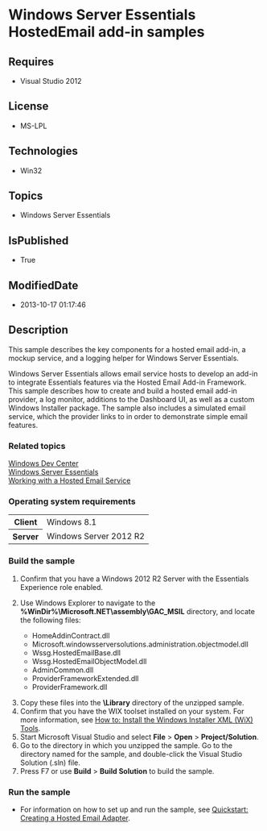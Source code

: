 # Windows Server Essentials HostedEmail add-in samples
## Requires
* Visual Studio 2012
## License
* MS-LPL
## Technologies
* Win32
## Topics
* Windows Server Essentials
## IsPublished
* True
## ModifiedDate
* 2013-10-17 01:17:46
## Description

<div id="mainSection">
<p>This sample describes the key components for a hosted email add-in, a mockup service, and a logging helper for Windows Server Essentials.
</p>
<p>Windows Server Essentials allows email service hosts to develop an add-in to integrate Essentials features via the Hosted Email Add-in Framework. This sample describes how to create and build a hosted email add-in provider, a log monitor, additions to the
 Dashboard UI, as well as a custom Windows Installer package. The sample also includes a simulated email service, which the provider links to in order to demonstrate simple email features.
</p>
<h3><a id="related_topics"></a>Related topics</h3>
<dl><dt><a href=" http://go.microsoft.com/fwlink/?LinkId=302084">Windows Dev Center</a>
</dt><dt><a href="http://msdn.microsoft.com/en-us/library/windows/desktop/gg513958">Windows Server Essentials</a>
</dt><dt><a href="http://msdn.microsoft.com/en-us/library/windows/desktop/jj991858">Working with a Hosted Email Service</a>
</dt></dl>
<h3>Operating system requirements</h3>
<table>
<tbody>
<tr>
<th>Client</th>
<td><dt>Windows&nbsp;8.1 </dt></td>
</tr>
<tr>
<th>Server</th>
<td><dt>Windows Server&nbsp;2012&nbsp;R2 </dt></td>
</tr>
</tbody>
</table>
<h3>Build the sample</h3>
<p></p>
<ol>
<li>Confirm that you have a Windows 2012 R2 Server with the Essentials Experience role enabled.
</li><li>
<p>Use Windows Explorer to navigate to the <b>%WinDir%\Microsoft.NET\assembly\GAC_MSIL</b> directory, and locate the following files:</p>
<ul>
<li>HomeAddinContract.dll </li><li>Microsoft.windowsserversolutions.administration.objectmodel.dll </li><li>Wssg.HostedEmailBase.dll </li><li>Wssg.HostedEmailObjectModel.dll </li><li>AdminCommon.dll </li><li>ProviderFrameworkExtended.dll </li><li>ProviderFramework.dll </li></ul>
<p></p>
</li><li>Copy these files into the <b>\Library</b> directory of the unzipped sample. </li><li>Confirm that you have the WIX toolset installed on your system. For more information, see
<a href="http://msdn.microsoft.com/en-us/library/windows/desktop/gg513936">How to: Install the Windows Installer XML (WiX) Tools</a>.
</li><li>Start Microsoft Visual Studio and select <b>File</b> &gt; <b>Open</b> &gt; <b>
Project/Solution</b>. </li><li>Go to the directory in which you unzipped the sample. Go to the directory named for the sample, and double-click the Visual Studio Solution (.sln) file.
</li><li>Press F7 or use <b>Build</b> &gt; <b>Build Solution</b> to build the sample. </li></ol>
<p></p>
<h3>Run the sample</h3>
<p></p>
<ul>
<li>For information on how to set up and run the sample, see <a href="http://msdn.microsoft.com/en-us/library/windows/desktop/jj991886">
Quickstart: Creating a Hosted Email Adapter</a>. </li></ul>
<p></p>
</div>
